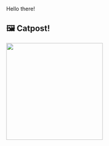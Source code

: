 Hello there!



## 🖼️ Catpost!

<sub>
    <img src="https://cdn2.thecatapi.com/images/cps.jpg" height="256">
</sub>

